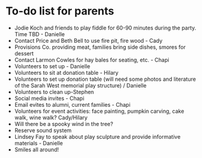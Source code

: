 # To-do list for parents

* Jodie Koch and friends to play fiddle for 60-90 minutes during the party. Time TBD - Danielle
* Contact Price and Beth Bell to use fire pit, fire wood - Cady
* Provisions Co. providing meat, families bring side dishes, smores for dessert
* Contact Larmon Cowles for hay bales for seating, etc. - Chapi
* Volunteers to set up - Danielle
* Volunteers to sit at donation table - Hilary
* Volunteers to set up donation table (will need some photos and literature of the Sarah West memorial play structure) / Danielle
* Volunteers to clean up-Stephen
* Social media invites - Chapi
* Email evites to alumni, current families - Chapi
* Volunteers for event activities: face painting, pumpkin carving, cake walk, wine walk? Cady/Hilary
* Will there be a spooky wind in the tree?
* Reserve sound system
* Lindsey Fay to speak about play sculpture and provide informative materials - Danielle
* Smiles all around!
